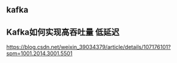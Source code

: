 ## kafka


## Kafka如何实现高吞吐量 低延迟
https://blog.csdn.net/weixin_39034379/article/details/107176101?spm=1001.2014.3001.5501